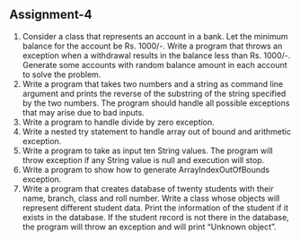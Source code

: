 ## Assignment-4
1. Consider a class that represents an account in a bank. Let the minimum balance for the account be Rs. 1000/-. Write a program that throws an exception when a withdrawal results in the balance less than Rs. 1000/-. Generate some accounts with random balance amount in each account to solve the problem.
2. Write a program that takes two numbers and a string as command line argument and prints the reverse of the substring of the string specified by the two numbers. The program should handle all possible exceptions that may arise due to bad inputs.
3. Write a program to handle divide by zero exception.
4. Write a nested try statement to handle array out of bound and arithmetic exception.
5. Write a program to take as input ten String values. The program will throw exception if any String value is null and execution will stop.
6. Write a program to show how to generate ArrayIndexOutOfBounds exception.
7. Write a program that creates database of twenty students with their name, branch, class and roll number. Write a class whose objects will represent different student data. Print the information of the student if it exists in the database. If the student record is not there in the database, the program will throw an exception and will print “Unknown object”.
